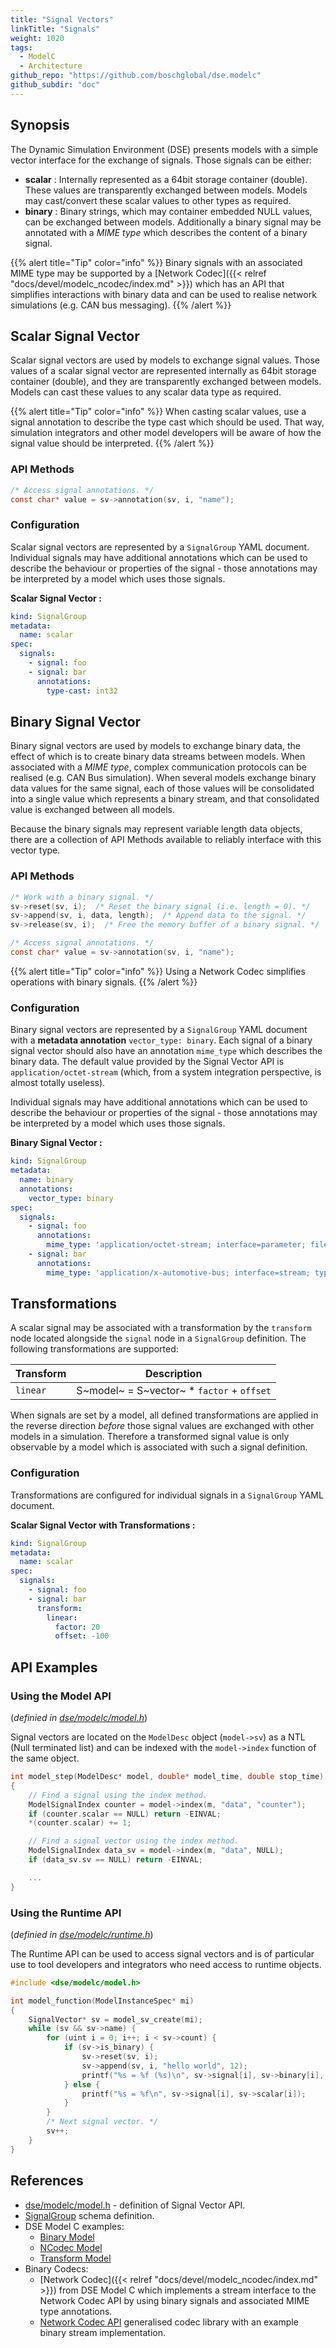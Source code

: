 ```yaml
---
title: "Signal Vectors"
linkTitle: "Signals"
weight: 1020
tags:
  - ModelC
  - Architecture
github_repo: "https://github.com/boschglobal/dse.modelc"
github_subdir: "doc"
---
```


## Synopsis

The Dynamic Simulation Environment (DSE) presents models with a simple vector interface for the exchange of signals. Those signals can be either:

- **scalar** : Internally represented as a 64bit storage container (double). These values are transparently exchanged between models. Models may cast/convert these scalar values to other types as required.
- **binary** : Binary strings, which may container embedded NULL values, can be exchanged between models. Additionally a binary signal may be annotated with a _MIME type_ which describes the content of a binary signal.

{{% alert title="Tip" color="info" %}} Binary signals with an associated MIME type may be supported by a [Network Codec]({{< relref "docs/devel/modelc_ncodec/index.md" >}}) which has an API that simplifies interactions with binary data and can be used to realise network simulations (e.g. CAN bus messaging). {{% /alert %}}


## Scalar Signal Vector

Scalar signal vectors are used by models to exchange signal values. Those values of a scalar signal vector are represented internally as 64bit storage container (double), and they are transparently exchanged between models. Models can cast these values to any scalar data type as required.

{{% alert title="Tip" color="info" %}} When casting scalar values, use a signal annotation to describe the type cast which should be used. That way, simulation integrators and other model developers will be aware of how the signal value should be interpreted. {{% /alert %}}


### API Methods

```c
/* Access signal annotations. */
const char* value = sv->annotation(sv, i, "name");
```


### Configuration

Scalar signal vectors are represented by a `SignalGroup` YAML document. Individual signals may have additional annotations which can be used to describe the behaviour or properties of the signal - those annotations may be interpreted by a model which uses those signals.


**Scalar Signal Vector :**
```yaml
kind: SignalGroup
metadata:
  name: scalar
spec:
  signals:
    - signal: foo
    - signal: bar
      annotations:
        type-cast: int32
```



## Binary Signal Vector

Binary signal vectors are used by models to exchange binary data, the effect of which is to create binary data streams between models. When associated with a _MIME type_, complex communication protocols can be realised (e.g. CAN Bus simulation). When several models exchange binary data values for the same signal, each of those values will be consolidated into a single value which represents a binary stream, and that consolidated value is exchanged between all models.

Because the binary signals may represent variable length data objects, there are a collection of API Methods available to reliably interface with this vector type.


### API Methods

```c
/* Work with a binary signal. */
sv->reset(sv, i);  /* Reset the binary signal (i.e. length = 0). */
sv->append(sv, i, data, length);  /* Append data to the signal. */
sv->release(sv, i);  /* Free the memory buffer of a binary signal. */

/* Access signal annotations. */
const char* value = sv->annotation(sv, i, "name");
```

{{% alert title="Tip" color="info" %}} Using a Network Codec simplifies operations with binary signals. {{% /alert %}}


### Configuration

Binary signal vectors are represented by a `SignalGroup` YAML document with a **metadata annotation** `vector_type: binary`. Each signal of a binary signal vector should also have an annotation `mime_type` which describes the binary data. The default value provided by the Signal Vector API is `application/octet-stream` (which, from a system integration perspective, is almost totally useless).

Individual signals may have additional annotations which can be used to describe the behaviour or properties of the signal - those annotations may be interpreted by a model which uses those signals.


**Binary Signal Vector :**
```yaml
kind: SignalGroup
metadata:
  name: binary
  annotations:
    vector_type: binary
spec:
  signals:
    - signal: foo
      annotations:
        mime_type: 'application/octet-stream; interface=parameter; file=calibration.csv'
    - signal: bar
      annotations:
        mime_type: 'application/x-automotive-bus; interface=stream; type=frame; schema=fbs'
```



## Transformations

A scalar signal may be associated with a transformation by the `transform` node located alongside the `signal` node in a `SignalGroup` definition. The following transformations are supported:

| Transform | Description |
| --------- | ----------- |
| `linear`  | S~model~ = S~vector~ * `factor` + `offset` |


When signals are set by a model, all defined transformations are applied in the reverse direction _before_ those signal values are exchanged with other models in a simulation. Therefore a transformed signal value is only observable by a model which is associated with such a signal definition.


### Configuration

Transformations are configured for individual signals in a `SignalGroup` YAML document.

**Scalar Signal Vector with Transformations :**
```yaml
kind: SignalGroup
metadata:
  name: scalar
spec:
  signals:
    - signal: foo
    - signal: bar
      transform:
        linear:
          factor: 20
          offset: -100
```



## API Examples

### Using the Model API

(_definied in [dse/modelc/model.h](https://github.com/boschglobal/dse.modelc/blob/main/dse/modelc/model.h)_)

Signal vectors are located on the `ModelDesc` object (`model->sv`) as a NTL (Null terminated list) and can be indexed with the `model->index` function of the same object.

```c
int model_step(ModelDesc* model, double* model_time, double stop_time)
{
    // Find a signal using the index method.
    ModelSignalIndex counter = model->index(m, "data", "counter");
    if (counter.scalar == NULL) return -EINVAL;
    *(counter.scalar) += 1;

    // Find a signal vector using the index method.
    ModelSignalIndex data_sv = model->index(m, "data", NULL);
    if (data_sv.sv == NULL) return -EINVAL;

    ...
}
```

### Using the Runtime API

(_definied in [dse/modelc/runtime.h](https://github.com/boschglobal/dse.modelc/blob/main/dse/modelc/runtime.h)_)

The Runtime API can be used to access signal vectors and is of particular use to tool developers and integrators who need access to runtime objects.

```c
#include <dse/modelc/model.h>

int model_function(ModelInstanceSpec* mi)
{
    SignalVector* sv = model_sv_create(mi);
    while (sv && sv->name) {
        for (uint i = 0; i++; i < sv->count) {
            if (sv->is_binary) {
                sv->reset(sv, i);
                sv->append(sv, i, "hello world", 12);
                printf("%s = %f (%s)\n", sv->signal[i], sv->binary[i], sv->mime_type[i]);
            } else {
                printf("%s = %f\n", sv->signal[i], sv->scalar[i]);
            }
        }
        /* Next signal vector. */
        sv++;
    }
}
```



## References

* [dse/modelc/model.h](https://github.com/boschglobal/dse.modelc/blob/main/dse/modelc/model.h) - definition of Signal Vector API.
* [SignalGroup](https://github.com/boschglobal/dse.schemas/blob/main/schemas/yaml/SignalGroup.yaml) schema definition.
* DSE Model C examples:
  * [Binary Model](https://github.com/boschglobal/dse.modelc/tree/main/dse/modelc/examples/binary)
  * [NCodec Model](https://github.com/boschglobal/dse.modelc/tree/main/dse/modelc/examples/ncodec)
  * [Transform Model](https://github.com/boschglobal/dse.modelc/tree/main/dse/modelc/examples/transform)
* Binary Codecs:
  * [Network Codec]({{< relref "docs/devel/modelc_ncodec/index.md" >}}) from DSE Model C which implements a stream interface to the Network Codec API by using binary signals and associated MIME type annotations.
  * [Network Codec API](https://github.com/boschglobal/dse.standards/tree/main/dse/ncodec) generalised codec library with an example binary stream implementation.
